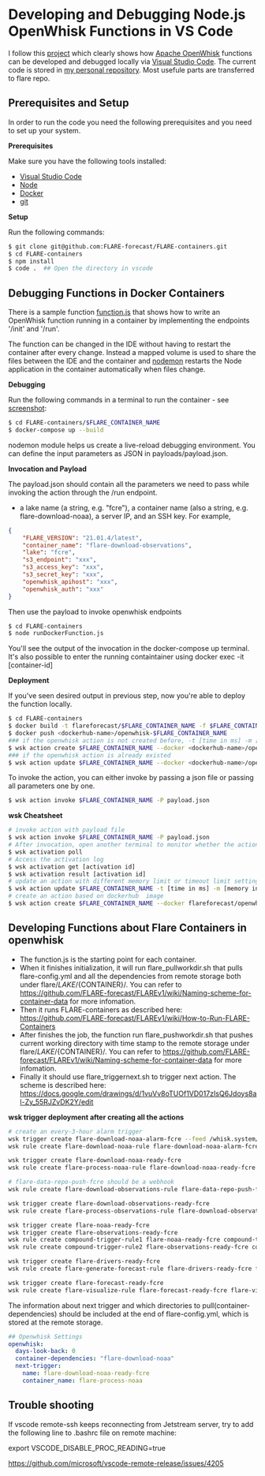 # Developing and Debugging Node.js OpenWhisk Functions in VS Code

I follow this  [project](https://github.com/nheidloff/openwhisk-debug-nodejs) which clearly shows how [Apache OpenWhisk](http://openwhisk.org/) functions can be developed and debugged locally via [Visual Studio Code](https://code.visualstudio.com/). The current code is stored in [my personal repository](https://github.com/Jyuqi/FLARE_DEBUG_NODEJS/). Most usefule parts are transferred to flare repo.

## Prerequisites and Setup

In order to run the code you need the following prerequisites and you need to set up your system.

**Prerequisites**

Make sure you have the following tools installed:

* [Visual Studio Code](https://code.visualstudio.com/)
* [Node](https://nodejs.org/en/download/)
* [Docker](https://docs.docker.com/engine/installation/)
* [git](https://git-scm.com/downloads)


**Setup**

Run the following commands:

```sh
$ git clone git@github.com:FLARE-forecast/FLARE-containers.git
$ cd FLARE-containers
$ npm install
$ code .  ## Open the directory in vscode
```



## Debugging Functions in Docker Containers

There is a sample function [function.js](https://github.com/nheidloff/openwhisk-debug-nodejs/blob/master/functions/docker/function.js) that shows how to write an OpenWhisk function running in a container by implementing the endpoints '/init' and '/run'.

The function can be changed in the IDE without having to restart the container after every change. Instead a mapped volume is used to share the files between the IDE and the container and [nodemon](https://github.com/remy/nodemon) restarts the Node application in the container automatically when files change.


**Debugging**

Run the following commands in a terminal to run the container - see [screenshot](https://github.com/Jyuqi/FLARE_DEBUG_NODEJS/blob/master/images/debugging-docker-1.png):

```sh
$ cd FLARE-containers/$FLARE_CONTAINER_NAME
$ docker-compose up --build
```
nodemon module helps us create a live-reload debugging environment. You can define the input parameters as JSON in payloads/payload.json. 

**Invocation and Payload**

The payload.json should contain all the parameters we need to pass while invoking the action through the /run endpoint.
* a lake name (a string, e.g. "fcre"), a container name (also a string, e.g. flare-download-noaa), a server IP,  and an SSH key. For example,

```json
{
    "FLARE_VERSION": "21.01.4/latest", 
    "container_name": "flare-download-observations",
    "lake": "fcre",
    "s3_endpoint": "xxx",
    "s3_access_key": "xxx",
    "s3_secret_key": "xxx",
    "openwhisk_apihost": "xxx",
    "openwhisk_auth": "xxx"
}
```

Then use the payload to invoke openwhisk endpoints
```sh
$ cd FLARE-containers
$ node runDockerFunction.js
```

You'll see the output of the invocation in the docker-compose up terminal. It's also possible to enter the running containtainer using docker exec -it [container-id]



**Deployment**

If you've seen desired output in previous step, now you're able to deploy the function locally.
```sh
$ cd FLARE-containers
$ docker build -t flareforecast/$FLARE_CONTAINER_NAME -f $FLARE_CONTAINER_NAME/Dockerfile .
$ docker push <dockerhub-name>/openwhisk-$FLARE_CONTAINER_NAME
### if the openwhisk action is not created before, -t [time in ms] -m [memory in MB]
$ wsk action create $FLARE_CONTAINER_NAME --docker <dockerhub-name>/openwhisk-$FLARE_CONTAINER_NAME -t 18000000 -m 2048
### if the openwhisk action is already existed
$ wsk action update $FLARE_CONTAINER_NAME --docker <dockerhub-name>/openwhisk-$FLARE_CONTAINER_NAME -t 18000000
```

To invoke the action, you can either invoke by passing a json file or passing all parameters one by one.
```sh
$ wsk action invoke $FLARE_CONTAINER_NAME -P payload.json
```

**wsk Cheatsheet**
```sh
# invoke action with payload file
$ wsk action invoke $FLARE_CONTAINER_NAME -P payload.json
# After invocation, open another terminal to monitor whether the action finishes
$ wsk activation poll
# Access the activation log
$ wsk activation get [activation id]
$ wsk activation result [activation id]
# update an action with different memory limit or timeout limit setting, flare-process-observations requires 2G memory and flare-generate-forecast requires 512M memory
$ wsk action update $FLARE_CONTAINER_NAME -t [time in ms] -m [memory in MB]
# create an action based on dockerhub  image
$ wsk action create $FLARE_CONTAINER_NAME --docker flareforecast/openwhisk-$FLARE_CONTAINER_NAME
```


## Developing Functions about Flare Containers in openwhisk

* The function.js is the starting point for each container. 
* When it finishes initialization, it will run flare_pullworkdir.sh that pulls flare-config.yml and all the dependencies from remote 
storage both under flare/${LAKE}/${CONTAINER}/. You can refer to https://github.com/FLARE-forecast/FLAREv1/wiki/Naming-scheme-for-container-data for more infomation. 
* Then it runs FLARE-containers as described here: https://github.com/FLARE-forecast/FLAREv1/wiki/How-to-Run-FLARE-Containers
* After finishes the job, the function run flare_pushworkdir.sh that pushes current working directory with time stamp to the remote storage under flare/${LAKE}/${CONTAINER}/. You can refer to https://github.com/FLARE-forecast/FLAREv1/wiki/Naming-scheme-for-container-data for more infomation.
* Finally it should use flare_triggernext.sh to trigger next action. The scheme is described here: https://docs.google.com/drawings/d/1vuVv8oTUOf1VD017zIsQ6Jdoys8al-Zy_55RJZvDK2Y/edit

**wsk trigger deployment after creating all the actions**
```sh
# create an every-3-hour alarm trigger
wsk trigger create flare-download-noaa-alarm-fcre --feed /whisk.system/alarms/alarm -p cron "0 */3 * * * " -p trigger_payload '{"FLARE_VERSION":"21.01.4", "container_name":"flare-download-noaa", "lake":"fcre", "s3_endpoint": "xxx", "s3_access_key":"xxx", "s3_secret_key":"xxx", "openwhisk_apihost": "xxx", "openwhisk_auth":"xxx", "ssh_key":["-----BEGIN RSA PRIVATE KEY-----",..., "-----END RSA PRIVATE KEY-----"]}'
wsk rule create flare-download-noaa-rule flare-download-noaa-alarm-fcre flare-download-noaa

wsk trigger create flare-download-noaa-ready-fcre
wsk rule create flare-process-noaa-rule flare-download-noaa-ready-fcre flare-process-noaa

# flare-data-repo-push-fcre should be a webhook
wsk rule create flare-download-observations-rule flare-data-repo-push-fcre flare-download-observations

wsk trigger create flare-download-observations-ready-fcre
wsk rule create flare-process-observations-rule flare-download-observations-ready-fcre flare-process-observations

wsk trigger create flare-noaa-ready-fcre
wsk trigger create flare-observations-ready-fcre
wsk rule create compound-trigger-rule1 flare-noaa-ready-fcre compound-trigger
wsk rule create compound-trigger-rule2 flare-observations-ready-fcre compound-trigger

wsk trigger create flare-drivers-ready-fcre
wsk rule create flare-generate-forecast-rule flare-drivers-ready-fcre flare-generate-forecast

wsk trigger create flare-forecast-ready-fcre
wsk rule create flare-visualize-rule flare-forecast-ready-fcre flare-visualize
```

The information about next trigger and which directories to pull(container-dependencies) should be included at the end of flare-config.yml, which is stored at the remote storage. 
```yaml
## Openwhisk Settings
openwhisk:
  days-look-back: 0
  container-dependencies: "flare-download-noaa"
  next-trigger:
    name: flare-download-noaa-ready-fcre
    container_name: flare-process-noaa
```

## Trouble shooting
If vscode remote-ssh keeps reconnecting from Jetstream server, try to add the following line to .bashrc file on remote machine: 

export VSCODE_DISABLE_PROC_READING=true

https://github.com/microsoft/vscode-remote-release/issues/4205